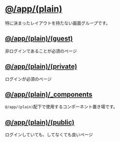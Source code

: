 # [@/app/(plain)](.)
特に決まったレイアウトを持たない画面グループです。

## [@/app/(plain)/(guest)](./(guest))
非ログインであることが必須のページ

## [@/app/(plain)/(private)](./(private))
ログインが必須のページ

## [@/app/(plain)/_components](./_components)
`@/app/(plain)`配下で使用するコンポーネント置き場です。

## [@/app/(plain)/(public)](./(public))
ログインしていても、してなくても良いページ
